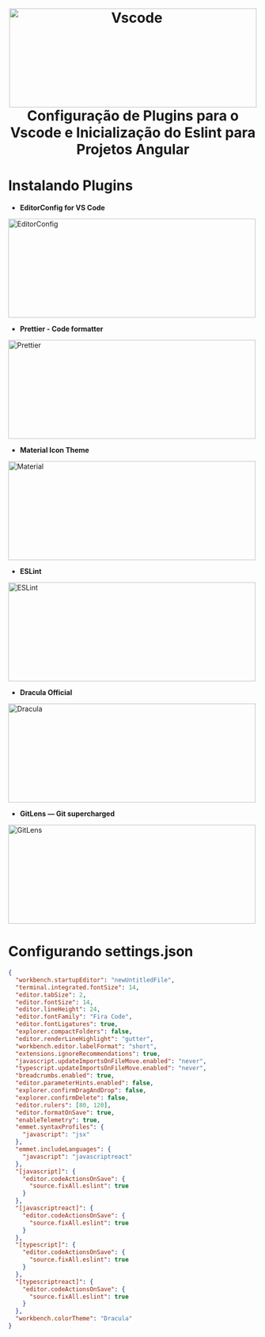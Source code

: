 <h1  align="center">
	<img    alt="Vscode"  width="500" height="200"  src="https://res.cloudinary.com/dpeywfgot/image/upload/v1590162763/vscode-plugins/angular-ts-code1_gkgjjn.png">
	<br/>
	Configuração de Plugins para o Vscode e Inicialização do Eslint para Projetos Angular
</h1>

# Instalando Plugins

- **EditorConfig for VS Code**

<img    alt="EditorConfig"  width="500" height="200"  src="https://res.cloudinary.com/dpeywfgot/image/upload/v1590163234/vscode-plugins/Editor_config_qwql0j.gif">

- **Prettier - Code formatter**

<img    alt="Prettier"  width="500" height="200"  src="https://res.cloudinary.com/dpeywfgot/image/upload/v1590163489/vscode-plugins/prettier_jsw4z1.gif">

- **Material Icon Theme**

<img    alt="Material"  width="500" height="200"  src="https://res.cloudinary.com/dpeywfgot/image/upload/v1590163656/vscode-plugins/Material_hqv522.gif">

- **ESLint**

<img    alt="ESLint"  width="500" height="200"  src="https://res.cloudinary.com/dpeywfgot/image/upload/v1590164210/vscode-plugins/eslint_q9cvw8.gif">

- **Dracula Official**

<img    alt="Dracula"  width="500" height="200"  src="https://res.cloudinary.com/dpeywfgot/image/upload/v1590164208/vscode-plugins/Dracula_ncqsi8.gif">

- **GitLens — Git supercharged**

<img    alt="GitLens"  width="500" height="200"  src="https://res.cloudinary.com/dpeywfgot/image/upload/v1590164212/vscode-plugins/gitlens_k1vxz3.gif">

# Configurando settings.json

```json
{
  "workbench.startupEditor": "newUntitledFile",
  "terminal.integrated.fontSize": 14,
  "editor.tabSize": 2,
  "editor.fontSize": 14,
  "editor.lineHeight": 24,
  "editor.fontFamily": "Fira Code",
  "editor.fontLigatures": true,
  "explorer.compactFolders": false,
  "editor.renderLineHighlight": "gutter",
  "workbench.editor.labelFormat": "short",
  "extensions.ignoreRecommendations": true,
  "javascript.updateImportsOnFileMove.enabled": "never",
  "typescript.updateImportsOnFileMove.enabled": "never",
  "breadcrumbs.enabled": true,
  "editor.parameterHints.enabled": false,
  "explorer.confirmDragAndDrop": false,
  "explorer.confirmDelete": false,
  "editor.rulers": [80, 120],
  "editor.formatOnSave": true,
  "enableTelemetry": true,
  "emmet.syntaxProfiles": {
    "javascript": "jsx"
  },
  "emmet.includeLanguages": {
    "javascript": "javascriptreact"
  },
  "[javascript]": {
    "editor.codeActionsOnSave": {
      "source.fixAll.eslint": true
    }
  },
  "[javascriptreact]": {
    "editor.codeActionsOnSave": {
      "source.fixAll.eslint": true
    }
  },
  "[typescript]": {
    "editor.codeActionsOnSave": {
      "source.fixAll.eslint": true
    }
  },
  "[typescriptreact]": {
    "editor.codeActionsOnSave": {
      "source.fixAll.eslint": true
    }
  },
  "workbench.colorTheme": "Dracula"
}
```
